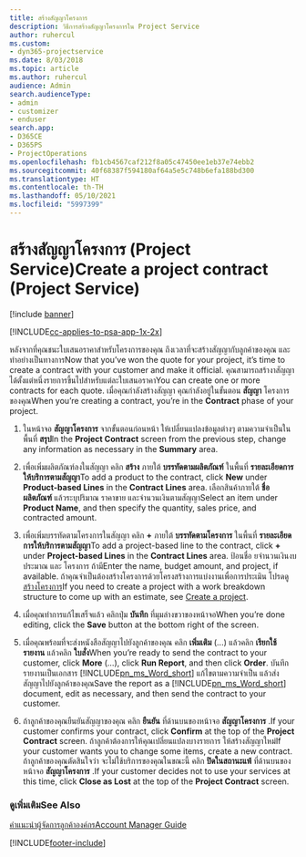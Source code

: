 ```yaml
---
title: สร้างสัญญาโครงการ
description: วิธีการสร้างสัญญาโครงการใน Project Service
author: ruhercul
ms.custom:
- dyn365-projectservice
ms.date: 8/03/2018
ms.topic: article
ms.author: ruhercul
audience: Admin
search.audienceType:
- admin
- customizer
- enduser
search.app:
- D365CE
- D365PS
- ProjectOperations
ms.openlocfilehash: fb1cb4567caf212f8a05c47450ee1eb37e74ebb2
ms.sourcegitcommit: 40f68387f594180af64a5e5c748b6efa188bd300
ms.translationtype: HT
ms.contentlocale: th-TH
ms.lasthandoff: 05/10/2021
ms.locfileid: "5997399"
---
```

# <a name="create-a-project-contract-project-service"></a><span data-ttu-id="ef573-103">สร้างสัญญาโครงการ (Project Service)</span><span class="sxs-lookup"><span data-stu-id="ef573-103">Create a project contract (Project Service)</span></span>

[!include [banner](../includes/psa-now-project-operations.md)]

[!INCLUDE[cc-applies-to-psa-app-1x-2x](../includes/cc-applies-to-psa-app-1x-2x.md)]

<span data-ttu-id="ef573-104">หลังจากที่คุณชนะใบเสนอราคาสำหรับโครงการของคุณ ถึงเวลาที่จะสร้างสัญญากับลูกค้าของคุณ และทำอย่างเป็นทางการ</span><span class="sxs-lookup"><span data-stu-id="ef573-104">Now that you’ve won the quote for your project, it’s time to create a contract with your customer and make it official.</span></span> <span data-ttu-id="ef573-105">คุณสามารถสร้างาสัญญาได้ตั้งแต่หนึ่งรายการขึ้นไปสำหรับแต่ละใบเสนอราคา</span><span class="sxs-lookup"><span data-stu-id="ef573-105">You can create one or more contracts for each quote.</span></span> <span data-ttu-id="ef573-106">เมื่อคุณกำลังสร้างสัญญา คุณกำลังอยู่ในขั้นตอน **สัญญา** โครงการของคุณ</span><span class="sxs-lookup"><span data-stu-id="ef573-106">When you’re creating a contract, you’re in the **Contract** phase of your project.</span></span>  
  
1. <span data-ttu-id="ef573-107">ในหน้าจอ **สัญญาโครงการ** จากขั้นตอนก่อนหน้า ให้เปลี่ยนแปลงข้อมูลต่างๆ ตามความจำเป็นในพื้นที่ **สรุป**</span><span class="sxs-lookup"><span data-stu-id="ef573-107">In the **Project Contract** screen from the previous step, change any information as necessary in the **Summary** area.</span></span>  
  
2. <span data-ttu-id="ef573-108">เพื่อเพิ่มผลิตภัณฑ์ลงในสัญญา คลิก **สร้าง** ภายใต้ **บรรทัดตามผลิตภัณฑ์** ในพื้นที่ **รายละเอียดการให้บริการตามสัญญา**</span><span class="sxs-lookup"><span data-stu-id="ef573-108">To add a product to the contract, click **New** under **Product-based Lines** in the **Contract Lines** area.</span></span> <span data-ttu-id="ef573-109">เลือกสินค้าภายใต้ **ชื่อผลิตภัณฑ์** แล้วระบุปริมาณ ราคาขาย และจำนวนเงินตามสัญญา</span><span class="sxs-lookup"><span data-stu-id="ef573-109">Select an item under **Product Name**, and then specify the quantity, sales price, and contracted amount.</span></span>  
  
3. <span data-ttu-id="ef573-110">เพื่อเพิ่มบรรทัดตามโครงการในสัญญา คลิก **+** ภายใต้ **บรรทัดตามโครงการ** ในพื้นที่ **รายละเอียดการให้บริการตามสัญญา**</span><span class="sxs-lookup"><span data-stu-id="ef573-110">To add a project-based line to the contract, click **+** under **Project-based Lines** in the **Contract Lines** area.</span></span> <span data-ttu-id="ef573-111">ป้อนชื่อ ยจำนวนเงินงบประมาณ และ โครงการ ถ้ามี</span><span class="sxs-lookup"><span data-stu-id="ef573-111">Enter the name, budget amount, and project, if available.</span></span> <span data-ttu-id="ef573-112">ถ้าคุณจำเป็นต้องสร้างโครงการด้วยโครงสร้างการแบ่งงานเพื่อการประเมิน โปรดดู [สร้างโครงการ](../psa/create-project.md)</span><span class="sxs-lookup"><span data-stu-id="ef573-112">If you need to create a project with a work breakdown structure to come up with an estimate, see [Create a project](../psa/create-project.md).</span></span>  
  
4. <span data-ttu-id="ef573-113">เมื่อคุณทำการแก้ไขเสร็จแล้ว คลิกปุ่ม **บันทึก** ที่มุมล่างขวาของหน้าจอ</span><span class="sxs-lookup"><span data-stu-id="ef573-113">When you’re done editing, click the **Save** button at the bottom right of the screen.</span></span>  
  
5. <span data-ttu-id="ef573-114">เมื่อคุณพร้อมที่จะส่งหนังสือสัญญาไปยังลูกค้าของคุณ คลิก **เพิ่มเติม** (...) แล้วคลิก **เรียกใช้รายงาน** แล้วคลิก **ใบสั่ง**</span><span class="sxs-lookup"><span data-stu-id="ef573-114">When you’re ready to send the contract to your customer, click **More** (…), click **Run Report**, and then click **Order**.</span></span> <span data-ttu-id="ef573-115">บันทึกรายงานเป็นเอกสาร [!INCLUDE[pn_ms_Word_short](../includes/pn-ms-word-short.md)] แก้ไขตามความจำเป็น แล้วส่งสัญญาไปยังลูกค้าของคุณ</span><span class="sxs-lookup"><span data-stu-id="ef573-115">Save the report as a [!INCLUDE[pn_ms_Word_short](../includes/pn-ms-word-short.md)] document, edit as necessary, and then send the contract to your customer.</span></span>  
  
6. <span data-ttu-id="ef573-116">ถ้าลูกค้าของคุณยืนยันสัญญาของคุณ คลิก **ยืนยัน** ที่ด้านบนของหน้าจอ **สัญญาโครงการ** .</span><span class="sxs-lookup"><span data-stu-id="ef573-116">If your customer confirms your contract, click **Confirm** at the top of the **Project Contract** screen.</span></span> <span data-ttu-id="ef573-117">ถ้าลูกค้าต้องการให้คุณเปลี่ยนแปลงบางรายการ ให้สร้างสัญญาใหม่</span><span class="sxs-lookup"><span data-stu-id="ef573-117">If your customer wants you to change some items, create a new contract.</span></span> <span data-ttu-id="ef573-118">ถ้าลูกค้าของคุณตัดสินใจว่า จะไม่ใช้บริการของคุณในขณะนี้ คลิก **ปิดในสถานะแพ้** ที่ด้านบนของหน้าจอ **สัญญาโครงการ** .</span><span class="sxs-lookup"><span data-stu-id="ef573-118">If your customer decides not to use your services at this time, click **Close as Lost** at the top of the **Project Contract** screen.</span></span>  
  
### <a name="see-also"></a><span data-ttu-id="ef573-119">ดูเพิ่มเติม</span><span class="sxs-lookup"><span data-stu-id="ef573-119">See Also</span></span>  
 [<span data-ttu-id="ef573-120">คำแนะนำผู้จัดการลูกค้าองค์กร</span><span class="sxs-lookup"><span data-stu-id="ef573-120">Account Manager Guide</span></span>](../psa/account-manager-guide.md)


[!INCLUDE[footer-include](../includes/footer-banner.md)]